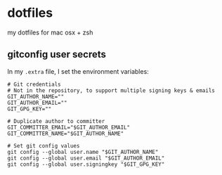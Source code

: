 # dotfiles
my dotfiles for mac osx + zsh

## gitconfig user secrets
In my `.extra` file, I set the environment variables:

```shell
# Git credentials
# Not in the repository, to support multiple signing keys & emails
GIT_AUTHOR_NAME=""
GIT_AUTHOR_EMAIL=""
GIT_GPG_KEY=""

# Duplicate author to committer 
GIT_COMMITTER_EMAIL="$GIT_AUTHOR_EMAIL"
GIT_COMMITTER_NAME="$GIT_AUTHOR_NAME"

# Set git config values
git config --global user.name "$GIT_AUTHOR_NAME"
git config --global user.email "$GIT_AUTHOR_EMAIL"
git config --global user.signingkey "$GIT_GPG_KEY" 
```

